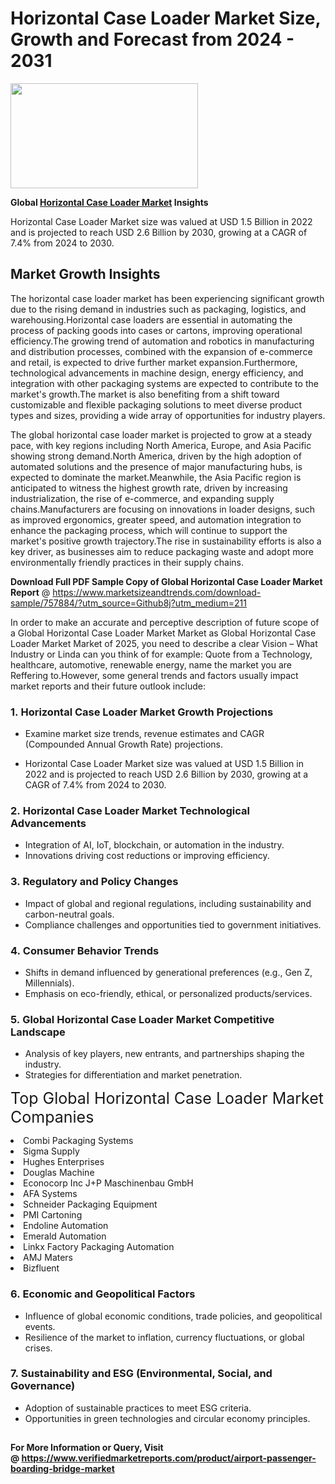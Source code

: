 <H1>Horizontal Case Loader Market Size, Growth and Forecast from 2024 - 2031</H1><img class="aligncenter size-medium wp-image-584254" src="https://thirdeyenews.in/wp-content/uploads/2024/09/Global-Market-Research-300x168.jpeg" alt="" width="300" height="168" /><p><strong>Global&nbsp;<a href="https://www.marketsizeandtrends.com/download-sample/757884/?utm_source=Github8j?utm_medium=211">Horizontal Case Loader Market</a> Insights</strong></p><p>Horizontal Case Loader Market size was valued at USD 1.5 Billion in 2022 and is projected to reach USD 2.6 Billion by 2030, growing at a CAGR of 7.4% from 2024 to 2030.</p><p><h2>Market Growth Insights</h2> <p>The horizontal case loader market has been experiencing significant growth due to the rising demand in industries such as packaging, logistics, and warehousing.Horizontal case loaders are essential in automating the process of packing goods into cases or cartons, improving operational efficiency.The growing trend of automation and robotics in manufacturing and distribution processes, combined with the expansion of e-commerce and retail, is expected to drive further market expansion.Furthermore, technological advancements in machine design, energy efficiency, and integration with other packaging systems are expected to contribute to the market's growth.The market is also benefiting from a shift toward customizable and flexible packaging solutions to meet diverse product types and sizes, providing a wide array of opportunities for industry players.</p> <p>The global horizontal case loader market is projected to grow at a steady pace, with key regions including North America, Europe, and Asia Pacific showing strong demand.North America, driven by the high adoption of automated solutions and the presence of major manufacturing hubs, is expected to dominate the market.Meanwhile, the Asia Pacific region is anticipated to witness the highest growth rate, driven by increasing industrialization, the rise of e-commerce, and expanding supply chains.Manufacturers are focusing on innovations in loader designs, such as improved ergonomics, greater speed, and automation integration to enhance the packaging process, which will continue to support the market's positive growth trajectory.The rise in sustainability efforts is also a key driver, as businesses aim to reduce packaging waste and adopt more environmentally friendly practices in their supply chains.</p> <p><span class=""><strong>Download Full PDF Sample Copy of Global Horizontal Case Loader Market Report</strong> @ <a href="https://www.marketsizeandtrends.com/download-sample/757884/?utm_source=Github8j?utm_medium=211" target="_blank">https://www.marketsizeandtrends.com/download-sample/757884/?utm_source=Github8j?utm_medium=211</a></span></p><p>In order to make an accurate and perceptive description of future scope of a Global&nbsp;Horizontal Case Loader Market Market as Global&nbsp;Horizontal Case Loader Market Market of 2025, you need to describe a clear Vision &ndash; What Industry or Linda can you think of for example: Quote from a Technology, healthcare, automotive, renewable energy, name the market you are Reffering to.However, some general trends and factors usually impact market reports and their future outlook include:</p><h3>1.&nbsp;<strong>Horizontal Case Loader Market Growth Projections</strong></h3><ul><li>Examine market size trends, revenue estimates and CAGR (Compounded Annual Growth Rate) projections.</li><li><p>Horizontal Case Loader Market size was valued at USD 1.5 Billion in 2022 and is projected to reach USD 2.6 Billion by 2030, growing at a CAGR of 7.4% from 2024 to 2030.</p></li></ul><h3>2.&nbsp;<strong>Horizontal Case Loader Market Technological Advancements</strong></h3><ul><li>Integration of AI, IoT, blockchain, or automation in the industry.</li><li>Innovations driving cost reductions or improving efficiency.</li></ul><h3>3.&nbsp;<strong>Regulatory and Policy Changes</strong></h3><ul><li>Impact of global and regional regulations, including sustainability and carbon-neutral goals.</li><li>Compliance challenges and opportunities tied to government initiatives.</li></ul><h3>4.&nbsp;<strong>Consumer Behavior Trends</strong></h3><ul><li>Shifts in demand influenced by generational preferences (e.g., Gen Z, Millennials).</li><li>Emphasis on eco-friendly, ethical, or personalized products/services.</li></ul><h3>5.&nbsp;<strong>Global Horizontal Case Loader Market Competitive Landscape</strong></h3><ul><li>Analysis of key players, new entrants, and partnerships shaping the industry.</li><li>Strategies for differentiation and market penetration.</li></ul><p data-pm-slice="1 1 []"><span style="color: inherit; font-family: inherit; font-size: 25px;">Top Global Horizontal Case Loader Market Companies</span></p><div class="" data-test-id=""><p><li>Combi Packaging Systems</li><li> Sigma Supply</li><li> Hughes Enterprises</li><li> Douglas Machine</li><li> Econocorp Inc J+P Maschinenbau GmbH</li><li> AFA Systems</li><li> Schneider Packaging Equipment</li><li> PMI Cartoning</li><li> Endoline Automation</li><li> Emerald Automation</li><li> Linkx Factory Packaging Automation</li><li> AMJ Maters</li><li> Bizfluent</li></p></div><h3>6.&nbsp;<strong>Economic and Geopolitical Factors</strong></h3><ul><li>Influence of global economic conditions, trade policies, and geopolitical events.</li><li>Resilience of the market to inflation, currency fluctuations, or global crises.</li></ul><h3>7.&nbsp;<strong>Sustainability and ESG (Environmental, Social, and Governance)</strong></h3><ul><li>Adoption of sustainable practices to meet ESG criteria.</li><li>Opportunities in green technologies and circular economy principles.</li></ul><h2><strong style="font-size: 14px;">For More Information or Query, Visit @&nbsp;</strong><a style="background-color: #ffffff; font-size: 14px;" href="https://www.marketsizeandtrends.com/report/horizontal-case-loader-market/" target="_blank">https://www.verifiedmarketreports.com/product/airport-passenger-boarding-bridge-market</a></h2>